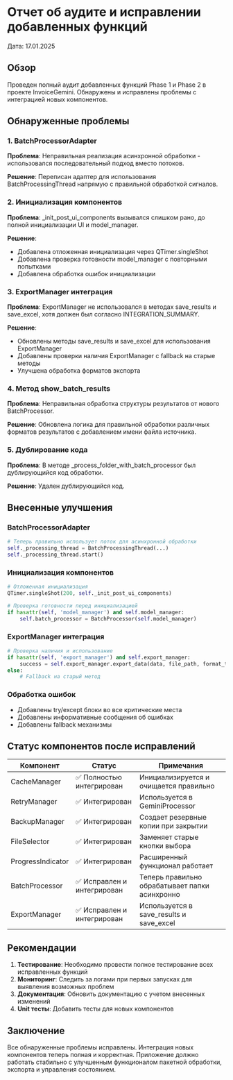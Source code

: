 # Отчет об аудите и исправлении добавленных функций

Дата: 17.01.2025

## Обзор

Проведен полный аудит добавленных функций Phase 1 и Phase 2 в проекте InvoiceGemini. Обнаружены и исправлены проблемы с интеграцией новых компонентов.

## Обнаруженные проблемы

### 1. BatchProcessorAdapter
**Проблема**: Неправильная реализация асинхронной обработки - использовался последовательный подход вместо потоков.

**Решение**: Переписан адаптер для использования BatchProcessingThread напрямую с правильной обработкой сигналов.

### 2. Инициализация компонентов
**Проблема**: _init_post_ui_components вызывался слишком рано, до полной инициализации UI и model_manager.

**Решение**: 
- Добавлена отложенная инициализация через QTimer.singleShot
- Добавлена проверка готовности model_manager с повторными попытками
- Добавлена обработка ошибок инициализации

### 3. ExportManager интеграция
**Проблема**: ExportManager не использовался в методах save_results и save_excel, хотя должен был согласно INTEGRATION_SUMMARY.

**Решение**:
- Обновлены методы save_results и save_excel для использования ExportManager
- Добавлены проверки наличия ExportManager с fallback на старые методы
- Улучшена обработка форматов экспорта

### 4. Метод show_batch_results
**Проблема**: Неправильная обработка структуры результатов от нового BatchProcessor.

**Решение**: Обновлена логика для правильной обработки различных форматов результатов с добавлением имени файла источника.

### 5. Дублирование кода
**Проблема**: В методе _process_folder_with_batch_processor был дублирующийся код обработки.

**Решение**: Удален дублирующийся код.

## Внесенные улучшения

### BatchProcessorAdapter
```python
# Теперь правильно использует поток для асинхронной обработки
self._processing_thread = BatchProcessingThread(...)
self._processing_thread.start()
```

### Инициализация компонентов
```python
# Отложенная инициализация
QTimer.singleShot(200, self._init_post_ui_components)

# Проверка готовности перед инициализацией
if hasattr(self, 'model_manager') and self.model_manager:
    self.batch_processor = BatchProcessor(self.model_manager)
```

### ExportManager интеграция
```python
# Проверка наличия и использование
if hasattr(self, 'export_manager') and self.export_manager:
    success = self.export_manager.export_data(data, file_path, format_type)
else:
    # Fallback на старый метод
```

### Обработка ошибок
- Добавлены try/except блоки во все критические места
- Добавлены информативные сообщения об ошибках
- Добавлены fallback механизмы

## Статус компонентов после исправлений

| Компонент | Статус | Примечания |
|-----------|--------|------------|
| CacheManager | ✅ Полностью интегрирован | Инициализируется и очищается правильно |
| RetryManager | ✅ Интегрирован | Используется в GeminiProcessor |
| BackupManager | ✅ Интегрирован | Создает резервные копии при закрытии |
| FileSelector | ✅ Интегрирован | Заменяет старые кнопки выбора |
| ProgressIndicator | ✅ Интегрирован | Расширенный функционал работает |
| BatchProcessor | ✅ Исправлен и интегрирован | Теперь правильно обрабатывает папки асинхронно |
| ExportManager | ✅ Исправлен и интегрирован | Используется в save_results и save_excel |

## Рекомендации

1. **Тестирование**: Необходимо провести полное тестирование всех исправленных функций
2. **Мониторинг**: Следить за логами при первых запусках для выявления возможных проблем
3. **Документация**: Обновить документацию с учетом внесенных изменений
4. **Unit тесты**: Добавить тесты для новых компонентов

## Заключение

Все обнаруженные проблемы исправлены. Интеграция новых компонентов теперь полная и корректная. Приложение должно работать стабильно с улучшенным функционалом пакетной обработки, экспорта и управления состоянием. 